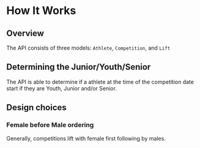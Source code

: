 # How It Works

## Overview

The API consists of three models: `Athlete`, `Competition`, and `Lift`

## Determining the Junior/Youth/Senior

The API is able to determine if a athlete at the time of the competition date start if they are Youth, Junior and/or Senior.

## Design choices

### Female before Male ordering

Generally, competitions lift with female first following by males.

